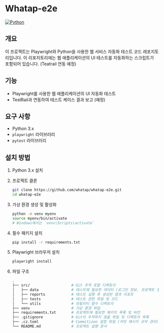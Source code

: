 # Whatap-e2e

[![Python](https://img.shields.io/badge/Python-3.x-blue)](https://www.python.org/)

## 개요

이 프로젝트는 Playwright와 Python을 사용한 웹 서비스 자동화 테스트 코드 레포지토리입니다. 
이 리포지토리에는 웹 애플리케이션의 UI 테스트를 자동화하는 스크립트가 포함되어 있습니다. (Teatrail 연동 예정)

## 기능

- Playwright를 사용한 웹 애플리케이션의 UI 자동화 테스트
- TestRail과 연동하여 테스트 케이스 결과 보고 (예정)

## 요구 사항

- Python 3.x
- `playwright` 라이브러리
- `pytest` 라이브러리

## 설치 방법

1. Python 3.x 설치

2. 프로젝트 클론

   ```bash
   git clone https://github.com/whatap/whatap-e2e.git
   cd whatap-e2e

3. 가상 환경 생성 및 활성화

   ```bash
   python -m venv myenv
   source myenv/bin/activate  
   # Windows에서는 `venv\Scripts\activate`
   ```
4. 필수 패키지 설치
   ```bash
   pip install -r requirements.txt
   ```
5. Playwright 브라우저 설치
   ```bash
   playwright install
   ```
6. 파일 구조
   ```bash
   .
   ├── src/                   # Git 추적 포함 디렉토리
   │   ├── data               # 테스트에 필요한 데이터 (로그인 정보, 프로젝트 정보 등)
   │   ├── reports            # 테스트 실행 후 생성된 결과 리포트
   │   ├── tests              # 테스트 관련 파일 및 코드
   │   └── utils              # 유틸리티 함수 디렉토리
   ├── venv                   # 가상 환경 파일
   ├── requirements.txt       # 프로젝트에 필요한 패키지 목록 및 버전
   ├── .gitignore             # Git이 추적하지 않을 파일 및 디렉토리 목록
   ├── .cz.toml               # Commitizen 설정 파일 (커밋 메시지 규칙 관리)
   └── README.md              # 프로젝트 설명 문서

   ```